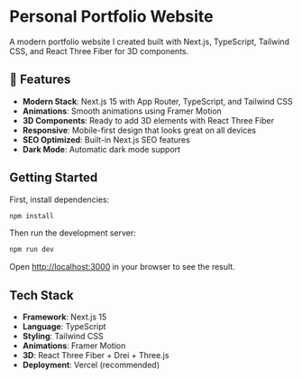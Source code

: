 # Personal Portfolio Website

A modern portfolio website I created built with Next.js, TypeScript, Tailwind CSS, and React Three Fiber for 3D components.

## 🚀 Features

- **Modern Stack**: Next.js 15 with App Router, TypeScript, and Tailwind CSS
- **Animations**: Smooth animations using Framer Motion
- **3D Components**: Ready to add 3D elements with React Three Fiber
- **Responsive**: Mobile-first design that looks great on all devices
- **SEO Optimized**: Built-in Next.js SEO features
- **Dark Mode**: Automatic dark mode support

## Getting Started

First, install dependencies:

```bash
npm install
```

Then run the development server:

```bash
npm run dev
```

Open [http://localhost:3000](http://localhost:3000) in your browser to see the result.

## Tech Stack

- **Framework**: Next.js 15
- **Language**: TypeScript
- **Styling**: Tailwind CSS
- **Animations**: Framer Motion
- **3D**: React Three Fiber + Drei + Three.js
- **Deployment**: Vercel (recommended)
